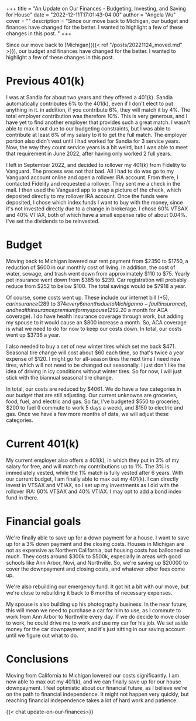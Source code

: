 +++
title = "An Update on Our Finances - Budgeting, Investing, and Saving for House"
date = "2022-12-11T17:01:43-04:00"
author = "Angela Wu"
cover = ""
description = "Since our move back to Michigan, our budget and finances have changed for the better. I wanted to highlight a few of these changes in this post. "
+++

Since our move back to [Michigan]({{< ref "/posts/20221124_moved.md" >}}), our budget and finances have changed for the better. I wanted to highlight a few of these changes in this post. 

# Previous 401(k)
I was at Sandia for about two years and they offered a 401(k). Sandia automatically contributes 6% to the 401(k), even if I don't elect to put anything in it. in addition, if you contribute 6%, they will match it by 4%. The total employer contribution was therefore 10%. This is very generous, and I have yet to find another employer that provides such a great match. I wasn't able to max it out due to our budgeting constraints, but I was able to contribute at least 6% of my salary to it to get the full match. The employer portion also didn't vest until I had worked for Sandia for 3 service years. Now, the way they count service years is a bit weird, but I was able to meet that requirement in June 2022, after having only worked 2 full years. 

I left in September 2022, and decided to rollover my 401(k) from Fidelity to Vanguard. The process was not that bad. All I had to do was go to my Vanguard account online and open a rollover IRA account. From there, I contacted Fidelity and requested a rollover. They sent me a check in the mail. I then used the Vanguard app to snap a picture of the check, which deposited directly to my rollover IRA account. Once the funds were deposited, I chose which index funds I want to buy with the money, since it's not invested directly due to a change in brokerage. I chose 60% VTSAX and 40% VTIAX, both of which have a small expense ratio of about 0.04%. I've set the dividends to be reinvested. 

# Budget
Moving back to Michigan lowered our rent payment from $2350 to $1750, a reduction of $600 in our monthly cost of living. In addition, the cost of water, sewage, and trash went down from approximately $110 to $75. Yearly pet insurance went down from $385 to $239. Car registration will probably reduce from $252 to below $100. The total savings would be $7918 a year. 

Of course, some costs went up. These include our internet bill (+$5), car insurance ($289 to $374 every 6 months due to Michigan no-fault insurance), and health insurance premium for my spouse ($292.20 a month for ACA coverage). I do have health insurance coverage through work, but adding my spouse to it would cause an $800 increase a month. So, ACA coverage is what we need to do for now to keep our costs down. In total, our costs went up $3736 a year. 

I also needed to buy a set of new winter tires which set me back $471. Seasonal tire change will cost about $60 each time, so that's twice a year expense of $120. I might go for all-season tires the next time I need new tires, which will not need to be changed out seasonally. I just don't like the idea of driving in icy conditions without winter tires. So for now, I will just stick with the biannual seasonal tire change. 

In total, our costs are reduced by $4061. We do have a few categories in our budget that are still adjusting. Our current unknowns are groceries, food, fuel, and electric and gas. So far, I've budgeted $550 to groceries, $200 to fuel (I commute to work 5 days a week), and $150 to electric and gas. Once we have a few more months of data, we will adjust these categories. 

# Current 401(k)
My current employer also offers a 401(k), in which they put in 3% of my salary for free, and will match my contributions up to 1%. The 3% is immediately vested, while the 1% match is fully vested after 6 years. With our current budget, I am finally able to max out my 401(k). I can directly invest in VTSAX and VTIAX, so I set up my investments as I did with the rollover IRA: 60% VTSAX and 40% VTIAX. I may opt to add a bond index fund in there. 

# Financial goals
We're finally able to save up for a down payment for a house. I want to save up for a 3% down payment and the closing costs. Houses in Michigan are not as expensive as Northern California, but housing costs has ballooned so much. They costs around $300k to $500k, especially in areas with good schools like Ann Arbor, Novi, and Northville. So, we're saving up $20000 to cover the downpayment and closing costs, and whatever other fees come up. 

We're also rebuilding our emergency fund. It got hit a bit with our move, but we're close to rebuilding it back to 6 months of necessary expenses. 

My spouse is also building up his photography business. In the near future, this will mean we need to purchase a car for him to use, as I commute to work from Ann Arbor to Northville every day. If we do decide to move closer to work, he could drive me to work and use my car for his job. We set aside money for the car downpayment, and it's just sitting in our saving account until we figure out what to do. 

# Conclusions

Moving from California to Michigan lowered our costs significantly. I am now able to max out my 401(k), and we can finally save up for our house downpayment. I feel optimistic about our financial future, as I believe we're on the path to financial independence. It might not happen very quickly, but reaching financial independence takes a lot of hard work and patience. 

{{< chat update-on-our-finances>}}

